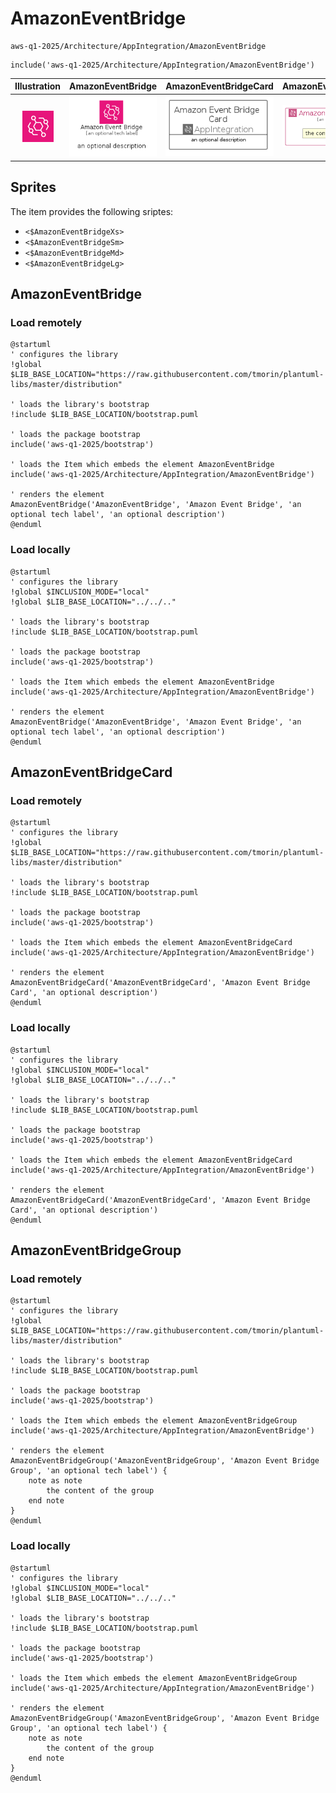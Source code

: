 # AmazonEventBridge


```text
aws-q1-2025/Architecture/AppIntegration/AmazonEventBridge
```

```text
include('aws-q1-2025/Architecture/AppIntegration/AmazonEventBridge')
```



| Illustration | AmazonEventBridge | AmazonEventBridgeCard | AmazonEventBridgeGroup |
| :---: | :---: | :---: | :---: |
| ![illustration for Illustration](../../../aws-q1-2025/Architecture/AppIntegration/AmazonEventBridge.png) | ![illustration for AmazonEventBridge](../../../aws-q1-2025/Architecture/AppIntegration/AmazonEventBridge.Local.png) | ![illustration for AmazonEventBridgeCard](../../../aws-q1-2025/Architecture/AppIntegration/AmazonEventBridgeCard.Local.png) | ![illustration for AmazonEventBridgeGroup](../../../aws-q1-2025/Architecture/AppIntegration/AmazonEventBridgeGroup.Local.png) |



## Sprites
The item provides the following sriptes:

- `<$AmazonEventBridgeXs>`
- `<$AmazonEventBridgeSm>`
- `<$AmazonEventBridgeMd>`
- `<$AmazonEventBridgeLg>`





## AmazonEventBridge

### Load remotely
```plantuml
@startuml
' configures the library
!global $LIB_BASE_LOCATION="https://raw.githubusercontent.com/tmorin/plantuml-libs/master/distribution"

' loads the library's bootstrap
!include $LIB_BASE_LOCATION/bootstrap.puml

' loads the package bootstrap
include('aws-q1-2025/bootstrap')

' loads the Item which embeds the element AmazonEventBridge
include('aws-q1-2025/Architecture/AppIntegration/AmazonEventBridge')

' renders the element
AmazonEventBridge('AmazonEventBridge', 'Amazon Event Bridge', 'an optional tech label', 'an optional description')
@enduml
```

### Load locally
```plantuml
@startuml
' configures the library
!global $INCLUSION_MODE="local"
!global $LIB_BASE_LOCATION="../../.."

' loads the library's bootstrap
!include $LIB_BASE_LOCATION/bootstrap.puml

' loads the package bootstrap
include('aws-q1-2025/bootstrap')

' loads the Item which embeds the element AmazonEventBridge
include('aws-q1-2025/Architecture/AppIntegration/AmazonEventBridge')

' renders the element
AmazonEventBridge('AmazonEventBridge', 'Amazon Event Bridge', 'an optional tech label', 'an optional description')
@enduml
```

## AmazonEventBridgeCard

### Load remotely
```plantuml
@startuml
' configures the library
!global $LIB_BASE_LOCATION="https://raw.githubusercontent.com/tmorin/plantuml-libs/master/distribution"

' loads the library's bootstrap
!include $LIB_BASE_LOCATION/bootstrap.puml

' loads the package bootstrap
include('aws-q1-2025/bootstrap')

' loads the Item which embeds the element AmazonEventBridgeCard
include('aws-q1-2025/Architecture/AppIntegration/AmazonEventBridge')

' renders the element
AmazonEventBridgeCard('AmazonEventBridgeCard', 'Amazon Event Bridge Card', 'an optional description')
@enduml
```

### Load locally
```plantuml
@startuml
' configures the library
!global $INCLUSION_MODE="local"
!global $LIB_BASE_LOCATION="../../.."

' loads the library's bootstrap
!include $LIB_BASE_LOCATION/bootstrap.puml

' loads the package bootstrap
include('aws-q1-2025/bootstrap')

' loads the Item which embeds the element AmazonEventBridgeCard
include('aws-q1-2025/Architecture/AppIntegration/AmazonEventBridge')

' renders the element
AmazonEventBridgeCard('AmazonEventBridgeCard', 'Amazon Event Bridge Card', 'an optional description')
@enduml
```

## AmazonEventBridgeGroup

### Load remotely
```plantuml
@startuml
' configures the library
!global $LIB_BASE_LOCATION="https://raw.githubusercontent.com/tmorin/plantuml-libs/master/distribution"

' loads the library's bootstrap
!include $LIB_BASE_LOCATION/bootstrap.puml

' loads the package bootstrap
include('aws-q1-2025/bootstrap')

' loads the Item which embeds the element AmazonEventBridgeGroup
include('aws-q1-2025/Architecture/AppIntegration/AmazonEventBridge')

' renders the element
AmazonEventBridgeGroup('AmazonEventBridgeGroup', 'Amazon Event Bridge Group', 'an optional tech label') {
    note as note
        the content of the group
    end note
}
@enduml
```

### Load locally
```plantuml
@startuml
' configures the library
!global $INCLUSION_MODE="local"
!global $LIB_BASE_LOCATION="../../.."

' loads the library's bootstrap
!include $LIB_BASE_LOCATION/bootstrap.puml

' loads the package bootstrap
include('aws-q1-2025/bootstrap')

' loads the Item which embeds the element AmazonEventBridgeGroup
include('aws-q1-2025/Architecture/AppIntegration/AmazonEventBridge')

' renders the element
AmazonEventBridgeGroup('AmazonEventBridgeGroup', 'Amazon Event Bridge Group', 'an optional tech label') {
    note as note
        the content of the group
    end note
}
@enduml
```


